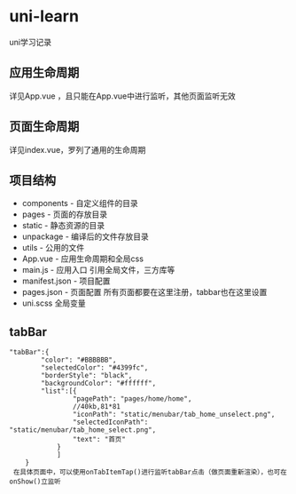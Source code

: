 # uni-learn
uni学习记录
## 应用生命周期
详见App.vue ，且只能在App.vue中进行监听，其他页面监听无效
## 页面生命周期
详见index.vue，罗列了通用的生命周期
## 项目结构
* components - 自定义组件的目录
* pages - 页面的存放目录
* static - 静态资源的目录
* unpackage - 编译后的文件存放目录
* utils - 公用的文件
* App.vue - 应用生命周期和全局css
* main.js - 应用入口 引用全局文件，三方库等
* manifest.json - 项目配置
* pages.json  - 页面配置   所有页面都要在这里注册，tabbar也在这里设置 
* uni.scss  全局变量

## tabBar
```
"tabBar":{
		"color": "#BBBBBB",
		"selectedColor": "#4399fc",
		"borderStyle": "black",
		"backgroundColor": "#ffffff",
		"list":[{
				"pagePath": "pages/home/home",
				//40kb,81*81
				"iconPath": "static/menubar/tab_home_unselect.png",
				"selectedIconPath": "static/menubar/tab_home_select.png",
				"text": "首页"
			}
			]
	}
 在具体页面中，可以使用onTabItemTap()进行监听tabBar点击（做页面重新渲染），也可在onShow()立监听
```